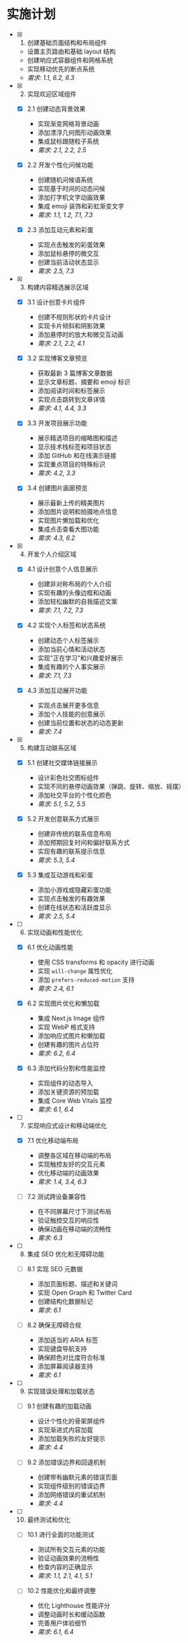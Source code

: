 # 实施计划

- [x] 1. 创建基础页面结构和布局组件

  - 设置主页路由和基础 layout 结构
  - 创建响应式容器组件和网格系统
  - 实现移动优先的断点系统
  - _需求: 1.1, 6.2, 6.3_

- [x] 2. 实现欢迎区域组件

  - [x] 2.1 创建动态背景效果

    - 实现渐变网格背景动画
    - 添加漂浮几何图形动画效果
    - 集成鼠标跟随粒子系统
    - _需求: 2.1, 2.2, 2.5_

  - [x] 2.2 开发个性化问候功能

    - 创建随机问候语系统
    - 实现基于时间的动态问候
    - 添加打字机文字动画效果
    - 集成 emoji 装饰和彩虹渐变文字
    - _需求: 1.1, 1.2, 7.1, 7.3_

  - [x] 2.3 添加互动元素和彩蛋

    - 实现点击触发的彩蛋效果
    - 添加鼠标悬停的微交互
    - 创建当前活动状态显示
    - _需求: 2.5, 7.3_

- [x] 3. 构建内容精选展示区域

  - [x] 3.1 设计创意卡片组件

    - 创建不规则形状的卡片设计
    - 实现卡片倾斜和阴影效果
    - 添加悬停时的放大和微交互动画
    - _需求: 2.1, 2.2, 4.1_

  - [x] 3.2 实现博客文章预览

    - 获取最新 3 篇博客文章数据
    - 显示文章标题、摘要和 emoji 标识
    - 添加阅读时间和标签展示
    - 实现点击跳转到文章详情
    - _需求: 4.1, 4.4, 3.3_

  - [x] 3.3 开发项目展示功能

    - 展示精选项目的缩略图和描述
    - 显示技术栈标签和项目状态
    - 添加 GitHub 和在线演示链接
    - 实现重点项目的特殊标识
    - _需求: 4.2, 3.3_

  - [x] 3.4 创建图片画廊预览

    - 展示最新上传的精美图片
    - 添加图片说明和拍摄地点信息
    - 实现图片懒加载和优化
    - 集成点击查看大图功能
    - _需求: 4.3, 6.2_

- [x] 4. 开发个人介绍区域

  - [x] 4.1 设计创意个人信息展示

    - 创建非对称布局的个人介绍
    - 实现有趣的头像边框和动画
    - 添加轻松幽默的自我描述文案
    - _需求: 7.1, 7.2, 7.3_

  - [x] 4.2 实现个人标签和状态系统

    - 创建动态个人标签展示
    - 添加当前心情和活动状态
    - 实现"正在学习"和兴趣爱好展示
    - 集成有趣的个人事实展示
    - _需求: 7.1, 7.3_

  - [x] 4.3 添加互动展开功能
    - 实现点击展开更多信息
    - 添加个人技能的创意展示
    - 创建当前位置和状态的动态更新
    - _需求: 7.4_

- [x] 5. 构建互动联系区域

  - [x] 5.1 创建社交媒体链接展示

    - 设计彩色社交图标组件
    - 实现不同的悬停动画效果（弹跳、旋转、缩放、摇摆）
    - 添加社交平台的个性化颜色
    - _需求: 5.1, 5.2, 5.5_

  - [x] 5.2 开发创意联系方式展示

    - 创建非传统的联系信息布局
    - 添加预期回复时间和偏好联系方式
    - 实现有趣的联系提示信息
    - _需求: 5.3, 5.4_

  - [x] 5.3 集成互动游戏和彩蛋

    - 添加小游戏或隐藏彩蛋功能
    - 实现点击触发的有趣效果
    - 创建在线状态和活跃度显示
    - _需求: 2.5, 5.4_

- [ ] 6. 实现动画和性能优化

  - [x] 6.1 优化动画性能

    - 使用 CSS transforms 和 opacity 进行动画
    - 实现 `will-change` 属性优化
    - 添加 `prefers-reduced-motion` 支持
    - _需求: 2.4, 6.1_

  - [x] 6.2 实现图片优化和懒加载

    - 集成 Next.js Image 组件
    - 实现 WebP 格式支持
    - 添加响应式图片和懒加载
    - 创建有趣的图片占位符
    - _需求: 6.2, 6.4_

  - [x] 6.3 添加代码分割和性能监控

    - 实现组件的动态导入
    - 添加关键资源的预加载
    - 集成 Core Web Vitals 监控
    - _需求: 6.1, 6.4_

- [ ] 7. 实现响应式设计和移动端优化

  - [x] 7.1 优化移动端布局

    - 调整各区域在移动端的布局
    - 实现触控友好的交互元素
    - 优化移动端的动画效果
    - _需求: 1.4, 3.4, 6.3_

  - [ ] 7.2 测试跨设备兼容性

    - 在不同屏幕尺寸下测试布局
    - 验证触控交互的响应性
    - 确保动画在移动端的流畅性
    - _需求: 6.3_

- [ ] 8. 集成 SEO 优化和无障碍功能

  - [ ] 8.1 实现 SEO 元数据

    - 添加页面标题、描述和关键词
    - 实现 Open Graph 和 Twitter Card
    - 创建结构化数据标记
    - _需求: 6.1_

  - [ ] 8.2 确保无障碍合规
    - 添加适当的 ARIA 标签
    - 实现键盘导航支持
    - 确保颜色对比度符合标准
    - 添加屏幕阅读器支持
    - _需求: 6.1_

- [ ] 9. 实现错误处理和加载状态

  - [ ] 9.1 创建有趣的加载动画

    - 设计个性化的骨架屏组件
    - 实现渐进式内容加载
    - 添加加载失败的友好提示
    - _需求: 4.4_

  - [ ] 9.2 添加错误边界和回退机制
    - 创建带有幽默元素的错误页面
    - 实现组件级别的错误边界
    - 添加网络错误的重试机制
    - _需求: 4.4_

- [ ] 10. 最终测试和优化

  - [ ] 10.1 进行全面的功能测试

    - 测试所有交互元素的功能
    - 验证动画效果的流畅性
    - 检查内容的正确显示
    - _需求: 1.1, 2.1, 4.1, 5.1_

  - [ ] 10.2 性能优化和最终调整
    - 优化 Lighthouse 性能评分
    - 调整动画时长和缓动函数
    - 完善用户体验细节
    - _需求: 6.1, 6.4_
